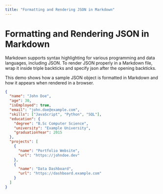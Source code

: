 ```yaml
---
title: "Formatting and Rendering JSON in Markdown"
---
```


# Formatting and Rendering JSON in Markdown

Markdown supports syntax highlighting for various programming and data languages, including JSON. To render JSON properly in a Markdown file, wrap it inside triple backticks and specify json after the opening backticks. 

This demo shows how a sample JSON object is formatted in Markdown and how it appears when rendered in a browser.

``` json
{
  "name": "John Doe",
  "age": 30,
  "isEmployed": true,
  "email": "john.doe@example.com",
  "skills": ["JavaScript", "Python", "SQL"],
  "education": {
    "degree": "B.Sc Computer Science",
    "university": "Example University",
    "graduationYear": 2015
  },
  "projects": [
    {
      "name": "Portfolio Website",
      "url": "https://johndoe.dev"
    },
    {
      "name": "Data Dashboard",
      "url": "https://dashboard.example.com"
    }
  ]
}

```


